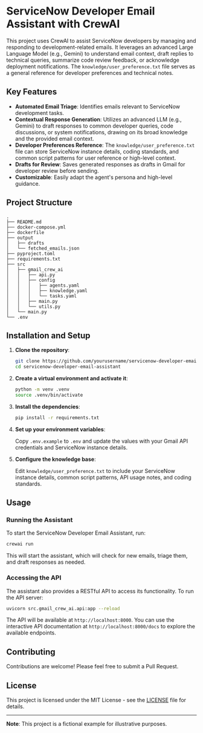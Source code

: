 # ServiceNow Developer Email Assistant with CrewAI

This project uses CrewAI to assist ServiceNow developers by managing and responding to development-related emails. It leverages an advanced Large Language Model (e.g., Gemini) to understand email context, draft replies to technical queries, summarize code review feedback, or acknowledge deployment notifications. The `knowledge/user_preference.txt` file serves as a general reference for developer preferences and technical notes.

## Key Features

-   **Automated Email Triage**: Identifies emails relevant to ServiceNow development tasks.
-   **Contextual Response Generation**: Utilizes an advanced LLM (e.g., Gemini) to draft responses to common developer queries, code discussions, or system notifications, drawing on its broad knowledge and the provided email context.
-   **Developer Preferences Reference**: The `knowledge/user_preference.txt` file can store ServiceNow instance details, coding standards, and common script patterns for user reference or high-level context.
-   **Drafts for Review**: Saves generated responses as drafts in Gmail for developer review before sending.
-   **Customizable**: Easily adapt the agent's persona and high-level guidance.

## Project Structure

```
.
├── README.md
├── docker-compose.yml
├── dockerfile
├── output
│   ├── drafts
│   └── fetched_emails.json
├── pyproject.toml
├── requirements.txt
├── src
│   ├── gmail_crew_ai
│   │   ├── api.py
│   │   ├── config
│   │   │   ├── agents.yaml
│   │   │   ├── knowledge.yaml
│   │   │   └── tasks.yaml
│   │   ├── main.py
│   │   └── utils.py
│   └── main.py
└── .env
```

## Installation and Setup

1.  **Clone the repository**:

    ```bash
    git clone https://github.com/yourusername/servicenow-developer-email-assistant.git
    cd servicenow-developer-email-assistant
    ```

2.  **Create a virtual environment and activate it**:

    ```bash
    python -m venv .venv
    source .venv/bin/activate
    ```

3.  **Install the dependencies**:

    ```bash
    pip install -r requirements.txt
    ```

4.  **Set up your environment variables**:

    Copy `.env.example` to `.env` and update the values with your Gmail API credentials and ServiceNow instance details.

5.  **Configure the knowledge base**:

    Edit `knowledge/user_preference.txt` to include your ServiceNow instance details, common script patterns, API usage notes, and coding standards.

## Usage

### Running the Assistant

To start the ServiceNow Developer Email Assistant, run:

```bash
crewai run
```

This will start the assistant, which will check for new emails, triage them, and draft responses as needed.

### Accessing the API

The assistant also provides a RESTful API to access its functionality. To run the API server:

```bash
uvicorn src.gmail_crew_ai.api:app --reload
```

The API will be available at `http://localhost:8000`. You can use the interactive API documentation at `http://localhost:8000/docs` to explore the available endpoints.

## Contributing

Contributions are welcome! Please feel free to submit a Pull Request.

## License

This project is licensed under the MIT License - see the [LICENSE](LICENSE) file for details.

---

**Note**: This project is a fictional example for illustrative purposes.